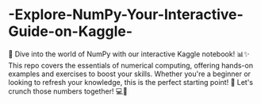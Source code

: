 # -Explore-NumPy-Your-Interactive-Guide-on-Kaggle-
🌟 Dive into the world of NumPy with our interactive Kaggle notebook! 📊✨ This repo covers the essentials of numerical computing, offering hands-on examples and exercises to boost your skills. Whether you're a beginner or looking to refresh your knowledge, this is the perfect starting point! 🚀 Let's crunch those numbers together! 💻🔢 
